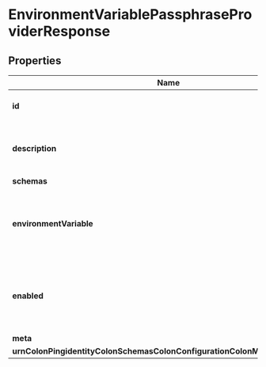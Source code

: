 

# EnvironmentVariablePassphraseProviderResponse


## Properties

| Name | Type | Description | Notes |
|------------ | ------------- | ------------- | -------------|
|**id** | **String** | Name of the Passphrase Provider |  |
|**description** | **String** | A description for this Passphrase Provider |  [optional] |
|**schemas** | **List&lt;EnumenvironmentVariablePassphraseProviderSchemaUrn&gt;** |  |  |
|**environmentVariable** | **String** | The name of the environment variable that is expected to hold the passphrase. |  |
|**enabled** | **Boolean** | Indicates whether this Passphrase Provider is enabled for use in the server. |  |
|**meta** | [**MetaMeta**](MetaMeta.md) |  |  [optional] |
|**urnColonPingidentityColonSchemasColonConfigurationColonMessagesColon20** | [**MetaUrnPingidentitySchemasConfigurationMessages20**](MetaUrnPingidentitySchemasConfigurationMessages20.md) |  |  [optional] |



